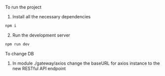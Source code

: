 To run the project
1) Install all the necessary dependencies
```bash
npm i
```

2) Run the development server
```bash
npm run dev
```

To change DB
1) In module
./gateway/axios
change the baseURL for axios instance to the new RESTful API endpoint